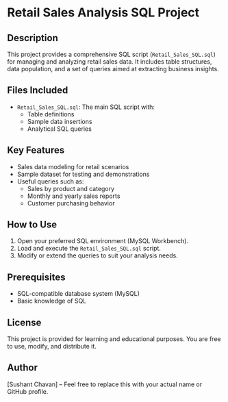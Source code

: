 # Retail Sales Analysis SQL Project

## Description

This project provides a comprehensive SQL script (`Retail_Sales_SQL.sql`) for managing and analyzing retail sales data. It includes table structures, data population, and a set of queries aimed at extracting business insights.

## Files Included

- `Retail_Sales_SQL.sql`: The main SQL script with:
  - Table definitions
  - Sample data insertions
  - Analytical SQL queries

## Key Features

- Sales data modeling for retail scenarios
- Sample dataset for testing and demonstrations
- Useful queries such as:
  - Sales by product and category
  - Monthly and yearly sales reports
  - Customer purchasing behavior

## How to Use

1. Open your preferred SQL environment (MySQL Workbench).
2. Load and execute the `Retail_Sales_SQL.sql` script.
3. Modify or extend the queries to suit your analysis needs.

## Prerequisites

- SQL-compatible database system (MySQL)
- Basic knowledge of SQL

## License

This project is provided for learning and educational purposes. You are free to use, modify, and distribute it.

## Author

[Sushant Chavan] – Feel free to replace this with your actual name or GitHub profile.
